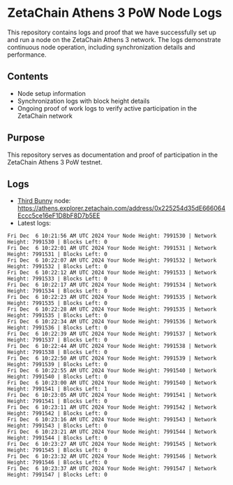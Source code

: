 # ZetaChain Athens 3 PoW Node Logs
This repository contains logs and proof that we have successfully set up and run a node on the ZetaChain Athens 3 network. The logs demonstrate continuous node operation, including synchronization details and performance.

## Contents
- Node setup information
- Synchronization logs with block height details
- Ongoing proof of work logs to verify active participation in the ZetaChain network

## Purpose
This repository serves as documentation and proof of participation in the ZetaChain Athens 3 PoW testnet.

## Logs

- [Third Bunny](https://thirdbunny.xyz/) node: https://athens.explorer.zetachain.com/address/0x225254d35dE666064Eccc5ce16eF1D8bF8D7b5EE
- Latest logs:
```
Fri Dec  6 10:21:56 AM UTC 2024 Your Node Height: 7991530 | Network Height: 7991530 | Blocks Left: 0
Fri Dec  6 10:22:01 AM UTC 2024 Your Node Height: 7991531 | Network Height: 7991531 | Blocks Left: 0
Fri Dec  6 10:22:07 AM UTC 2024 Your Node Height: 7991532 | Network Height: 7991532 | Blocks Left: 0
Fri Dec  6 10:22:12 AM UTC 2024 Your Node Height: 7991533 | Network Height: 7991533 | Blocks Left: 0
Fri Dec  6 10:22:17 AM UTC 2024 Your Node Height: 7991534 | Network Height: 7991534 | Blocks Left: 0
Fri Dec  6 10:22:23 AM UTC 2024 Your Node Height: 7991535 | Network Height: 7991535 | Blocks Left: 0
Fri Dec  6 10:22:28 AM UTC 2024 Your Node Height: 7991535 | Network Height: 7991535 | Blocks Left: 0
Fri Dec  6 10:22:34 AM UTC 2024 Your Node Height: 7991536 | Network Height: 7991536 | Blocks Left: 0
Fri Dec  6 10:22:39 AM UTC 2024 Your Node Height: 7991537 | Network Height: 7991537 | Blocks Left: 0
Fri Dec  6 10:22:44 AM UTC 2024 Your Node Height: 7991538 | Network Height: 7991538 | Blocks Left: 0
Fri Dec  6 10:22:50 AM UTC 2024 Your Node Height: 7991539 | Network Height: 7991539 | Blocks Left: 0
Fri Dec  6 10:22:55 AM UTC 2024 Your Node Height: 7991540 | Network Height: 7991540 | Blocks Left: 0
Fri Dec  6 10:23:00 AM UTC 2024 Your Node Height: 7991540 | Network Height: 7991541 | Blocks Left: 1
Fri Dec  6 10:23:05 AM UTC 2024 Your Node Height: 7991541 | Network Height: 7991541 | Blocks Left: 0
Fri Dec  6 10:23:11 AM UTC 2024 Your Node Height: 7991542 | Network Height: 7991542 | Blocks Left: 0
Fri Dec  6 10:23:16 AM UTC 2024 Your Node Height: 7991543 | Network Height: 7991543 | Blocks Left: 0
Fri Dec  6 10:23:21 AM UTC 2024 Your Node Height: 7991544 | Network Height: 7991544 | Blocks Left: 0
Fri Dec  6 10:23:27 AM UTC 2024 Your Node Height: 7991545 | Network Height: 7991545 | Blocks Left: 0
Fri Dec  6 10:23:32 AM UTC 2024 Your Node Height: 7991546 | Network Height: 7991546 | Blocks Left: 0
Fri Dec  6 10:23:37 AM UTC 2024 Your Node Height: 7991547 | Network Height: 7991547 | Blocks Left: 0
```

